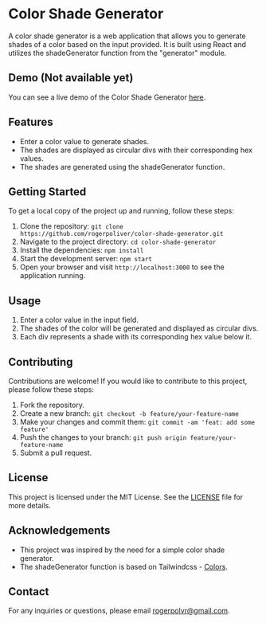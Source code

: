 # Color Shade Generator

A color shade generator is a web application that allows you to generate shades of a color based on the input provided. It is built using React and utilizes the shadeGenerator function from the "generator" module.

## Demo (Not available yet)

You can see a live demo of the Color Shade Generator [here](https://example.com).

## Features

- Enter a color value to generate shades.
- The shades are displayed as circular divs with their corresponding hex values.
- The shades are generated using the shadeGenerator function.

## Getting Started

To get a local copy of the project up and running, follow these steps:

1. Clone the repository: `git clone https://github.com/rogerpoliver/color-shade-generator.git`
2. Navigate to the project directory: `cd color-shade-generator`
3. Install the dependencies: `npm install`
4. Start the development server: `npm start`
5. Open your browser and visit `http://localhost:3000` to see the application running.

## Usage

1. Enter a color value in the input field.
2. The shades of the color will be generated and displayed as circular divs.
3. Each div represents a shade with its corresponding hex value below it.

## Contributing

Contributions are welcome! If you would like to contribute to this project, please follow these steps:

1. Fork the repository.
2. Create a new branch: `git checkout -b feature/your-feature-name`
3. Make your changes and commit them: `git commit -am 'feat: add some feature'`
4. Push the changes to your branch: `git push origin feature/your-feature-name`
5. Submit a pull request.

## License

This project is licensed under the MIT License. See the [LICENSE](LICENSE) file for more details.

## Acknowledgements

- This project was inspired by the need for a simple color shade generator.
- The shadeGenerator function is based on Tailwindcss -  [Colors](https://tailwindcss.com/docs/customizing-colors).

## Contact

For any inquiries or questions, please email [rogerpolvr@gmail.com](mailto:rogerpolvr@gmail.com).

